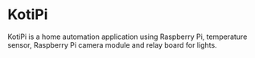 # KotiPi
KotiPi is a home automation application using Raspberry Pi, temperature sensor, Raspberry Pi camera module and relay board for lights.

